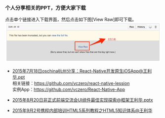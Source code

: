 ### 个人分享相关的PPT，方便大家下载

点击单个链接进入下载界面，然后点击如下图[View Raw]即可下载。
![](1.jpg)


+ [2015年7月18日oschina杭州分享：React-Native开发原生iOSApp@王利华.ppt](https://github.com/vczero/sharePPT/blob/master/2015%E5%B9%B47%E6%9C%8818%E6%97%A5oschina%20%E6%9D%AD%E5%B7%9E%E5%88%86%E4%BA%AB%20React-Native%E5%BC%80%E5%8F%91%E5%8E%9F%E7%94%9FiOSApp%E6%90%BA%E7%A8%8Bvczero.ppt)     
   相关链接：https://github.com/vczero/react-native-lession       
   实例App：https://github.com/vczero/React-Native-App      

+ [2015年8月20日非正式前端交流会UI组件最佳实现探索@框架王利华.pptx](https://github.com/vczero/sharePPT/blob/master/2015%E5%B9%B48%E6%9C%8820%E6%97%A5%E9%9D%9E%E6%AD%A3%E5%BC%8F%E5%89%8D%E7%AB%AF%E4%BA%A4%E6%B5%81%E4%BC%9AUI%E7%BB%84%E4%BB%B6%E6%9C%80%E4%BD%B3%E5%AE%9E%E7%8E%B0%E6%8E%A2%E7%B4%A2%40%E6%A1%86%E6%9E%B6%E7%8E%8B%E5%88%A9%E5%8D%8E.pptx)      

+ [2015年9月2号携程内部培训HTML5系列教程之HTML5知识体系@王利华]()

    


